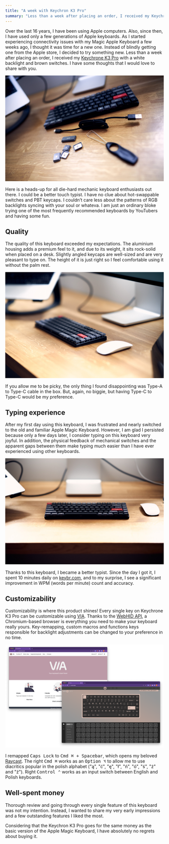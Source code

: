 ```yaml
---
title: "A week with Keychron K3 Pro"
summary: "Less than a week after placing an order, I received my Keychrone K3 Pro with a white backlight and brown switches. I have some thoughts that I would love to share with you."
---
```


Over the last 16 years, I have been using Apple computers. Also, since then, I have used only a few generations of Apple keyboards. As I started experiencing connectivity issues with my Magic Apple Keyboard a few weeks ago, I thought it was time for a new one. Instead of blindly getting one from the Apple store, I decided to try something new. Less than a week after placing an order, I received my [Keychrone K3 Pro](https://www.keychron.com/products/keychron-k3-pro-qmk-via-wireless-custom-mechanical-keyboard) with a white backlight and brown switches. I have some thoughts that I would love to share with you.

![Keychrone K3 Pro](2023-03-17-1.jpg)

Here is a heads-up for all die-hard mechanic keyboard enthusiasts out there. I could be a better touch typist. I have no clue about hot-swappable switches and PBT keycaps. I couldn’t care less about the patterns of RGB backlights syncing with your soul or whateva. I am just an ordinary bloke trying one of the most frequently recommended keyboards by YouTubers and having some fun.

## Quality

The quality of this keyboard exceeded my expectations. The aluminium housing adds a premium feel to it, and due to its weight, it sits rock-solid when placed on a desk. Slightly angled keycaps are well-sized and are very pleasant to type on. The height of it is just right so I feel comfortable using it without the palm rest.

![Keychrone K3 Pro](2023-03-17-3.jpg)

If you allow me to be picky, the only thing I found disappointing was Type-A to Type-C cable in the box. But, again, no biggie, but having Type-C to Type-C would be my preference.

## Typing experience

After my first day using this keyboard, I was frustrated and nearly switched to the old and familiar Apple Magic Keyboard. However, I am glad I persisted because only a few days later, I consider typing on this keyboard very joyful. In addition, the physical feedback of mechanical switches and the apparent gaps between them make typing much easier than I have ever experienced using other keyboards.

![Keychrone K3 Pro](2023-03-17-2.jpg)

Thanks to this keyboard, I became a better typist. Since the day I got it, I spent 10 minutes daily on [keybr.com](https://www.keybr.com/), and to my surprise, I see a significant improvement in WPM (words per minute) count and accuracy.

## Customizability

Customizability is where this product shines! Every single key on Keychrone K3 Pro can be customizable using [VIA](https://www.caniusevia.com/). Thanks to the [WebHID API](https://wicg.github.io/webhid/), a Chromium-based browser is everything you need to make your keyboard really yours. Key-remapping, custom macros and functions keys responsible for backlight adjustments can be changed to your preference in no time.

![Keychrone K3 Pro](2023-03-17-4.png)

I remapped <kbd>Caps Lock</kbd> to <kbd>Cmd ⌘ + Spacebar</kbd>, which opens my beloved [Raycast](https://www.raycast.com). The right <kbd>Cmd ⌘</kbd> works as an <kbd>Option ⌥</kbd> to allow me to use diacritics popular in the polish alphabet ("ą", "ć", "ę", "ł", "ń", "ó", "ś", "ż" and "ź"). Right <kbd>Control ⌃</kbd> works as an input switch between English and Polish keyboards.

## Well-spent money

Thorough review and going through every single feature of this keyboard was not my intention. Instead, I wanted to share my very early impressions and a few outstanding features I liked the most.

Considering that the Keychron K3 Pro goes for the same money as the basic version of the Apple Magic Keyboard, I have absolutely no regrets about buying it.
